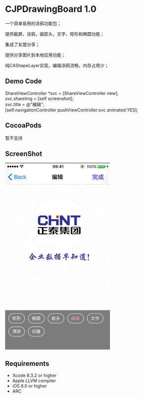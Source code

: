 # CJPDrawingBoard 1.0
一个简单易用的涂鸦功能包；

提供截屏，涂鸦，画箭头，文字，矩形和椭圆功能；

集成了友盟分享；

提供分享图片到本地应用功能；

纯CAShapeLayer实现，编辑涂鸦流畅，内存占用少；

## Demo Code
ShareViewController *svc = [ShareViewController new];
<br>svc.shareImg = [self screenshot];
<br>svc.title = @"编辑";
<br>[self.navigationController pushViewController:svc animated:YES];

## CocoaPods
暂不支持

## ScreenShot
![image](https://github.com/yuanlingqi/CJPDrawingBoard/blob/master/demo.gif)

## Requirements
* Xcode 8.3.2 or higher
* Apple LLVM compiler
* iOS 8.0 or higher
* ARC
